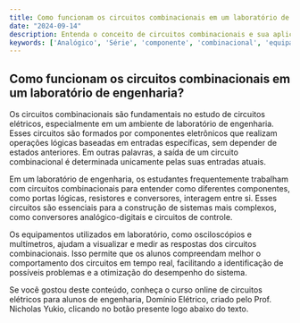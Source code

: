 ```yaml
---
title: Como funcionam os circuitos combinacionais em um laboratório de engenharia?
date: "2024-09-14"
description: Entenda o conceito de circuitos combinacionais e sua aplicação em laboratórios de engenharia.
keywords: ['Analógico', 'Série', 'componente', 'combinacional', 'equipamento', 'Conversor', 'Circuito']
---
```


## Como funcionam os circuitos combinacionais em um laboratório de engenharia?

Os circuitos combinacionais são fundamentais no estudo de circuitos elétricos, especialmente em um ambiente de laboratório de engenharia. Esses circuitos são formados por componentes eletrônicos que realizam operações lógicas baseadas em entradas específicas, sem depender de estados anteriores. Em outras palavras, a saída de um circuito combinacional é determinada unicamente pelas suas entradas atuais.

Em um laboratório de engenharia, os estudantes frequentemente trabalham com circuitos combinacionais para entender como diferentes componentes, como portas lógicas, resistores e conversores, interagem entre si. Esses circuitos são essenciais para a construção de sistemas mais complexos, como conversores analógico-digitais e circuitos de controle.

Os equipamentos utilizados em laboratório, como osciloscópios e multímetros, ajudam a visualizar e medir as respostas dos circuitos combinacionais. Isso permite que os alunos compreendam melhor o comportamento dos circuitos em tempo real, facilitando a identificação de possíveis problemas e a otimização do desempenho do sistema.

Se você gostou deste conteúdo, conheça o curso online de circuitos elétricos para alunos de engenharia, Domínio Elétrico, criado pelo Prof. Nicholas Yukio, clicando no botão presente logo abaixo do texto.